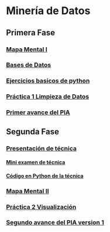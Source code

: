 # Minería de Datos

## Primera Fase
### [Mapa Mental I](MapaMental_1_1816658.pdf)
### [Bases de Datos](https://github.com/LeslieSosa/Mineria-de-Datos-003/blob/main/Ej1_BasesDatos_Equipo_2.pdf)
### [Ejercicios basicos de python](Ej_Python_1816658.ipynb)
### [Práctica 1 Limpieza de Datos](https://github.com/LeslieSosa/Mineria-de-Datos-003/blob/main/Ej_Limpieza_Equipo2.ipynb)
### [Primer avance del PIA](https://github.com/arelitolentino/Mineria-de-datos/blob/main/Avance1_PIA_Equipo2.ipynb)

## Segunda Fase
### [Presentación de técnica](https://github.com/LeslieSosa/Mineria-de-Datos-003/blob/main/Presentaci%C3%B3n_Patrones%20Secuenciales_2%20.pdf)
#### [Mini examen de técnica](https://github.com/arelitolentino/Mineria-de-datos/blob/main/Calificaci%C3%B3n_Patrones-secuenciales_Equipo2.pdf)
#### [Código en Python de la técnica](GSP.py)
### [Mapa Mental II](MapaMental_2_1816658.pdf)
### [Práctica 2 Visualización](https://github.com/LeslieSosa/Mineria-de-Datos-003/blob/main/Visualizaci%C3%B3n_Equipo2.ipynb)
### [Segundo avance del PIA version 1](https://github.com/LeslieSosa/Mineria-de-Datos-003/blob/main/AvancePIA_II_Grupo003_Equipo2.ipynb)
